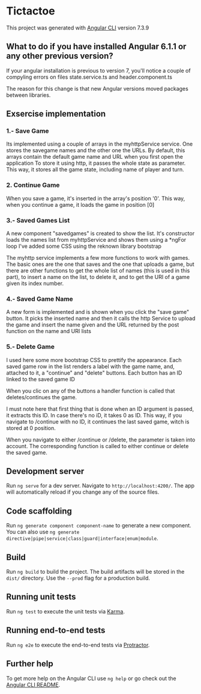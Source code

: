 # Tictactoe

This project was generated with [Angular CLI](https://github.com/angular/angular-cli) version 7.3.9

## What to do if you have installed Angular 6.1.1 or any other previous version?

If your angular installation is previous to version 7, you'll notice a couple of compyling errors on files state.service.ts and header.component.ts

The reason for this change is that new Angular versions moved packages between libraries.

## Exsercise implementation

### 1.- Save Game

Its implemented using a couple of arrays in the myhttpService service. One stores the savegame names and the other one the URLs.
By default, this arrays contain the default game name and URL when you first open the application
To store it using http, it passes the whole state as parameter. This way, it stores all the game state, including name of player and turn.

### 2. Continue Game

When you save a game, it's inserted in the array's position '0'. This way, when you continue a game, it loads the game in position [0]

### 3.- Saved Games List

A new component "savedgames" is created to show the list.
It's constructor loads the names list from myhttpService and shows them using a \*ngFor loop
I've added some CSS using the reknown library bootstrap

The myhttp service implements a few more functions to work with games. The basic ones are the one that saves and the one that uploads a game, but there are other functions to get the whole list of names (this is used in this part), to insert a name on the list, to delete it, and to get the URI of a game given its index number.

### 4.- Saved Game Name

A new form is implemented and is shown when you click the "save game" button.
It picks the inserted name and then it calls the http Service to upload the game and insert the name given and the URL returned by the post function on the name and URI lists

### 5.- Delete Game

I used here some more bootstrap CSS to prettify the appearance.
Each saved game row in the list renders a label with the game name, and, attached to it, a "continue" and "delete" buttons. Each button has an ID linked to the saved game ID

When you clic on any of the buttons a handler function is called that deletes/continues the game.

I must note here that first thing that is done when an ID argument is passed, it extracts this ID. In case there's no iD, it takes 0 as ID. This way, if you navigate to /continue with no ID, it continues the last saved game, witch is stored at 0 position.

When you navigate to either /continue or /delete, the parameter is taken into account. The corresponding function is called to either continue or delete the saved game.

## Development server

Run `ng serve` for a dev server. Navigate to `http://localhost:4200/`. The app will automatically reload if you change any of the source files.

## Code scaffolding

Run `ng generate component component-name` to generate a new component. You can also use `ng generate directive|pipe|service|class|guard|interface|enum|module`.

## Build

Run `ng build` to build the project. The build artifacts will be stored in the `dist/` directory. Use the `--prod` flag for a production build.

## Running unit tests

Run `ng test` to execute the unit tests via [Karma](https://karma-runner.github.io).

## Running end-to-end tests

Run `ng e2e` to execute the end-to-end tests via [Protractor](http://www.protractortest.org/).

## Further help

To get more help on the Angular CLI use `ng help` or go check out the [Angular CLI README](https://github.com/angular/angular-cli/blob/master/README.md).
